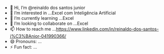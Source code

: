 - 👋 Hi, I’m @reinaldo dos santos junior
- 👀 I’m interested in ...Excel com Inteligência Artificial
- 🌱 I’m currently learning ...Excel
- 💞️ I’m looking to collaborate on ...Excel
- 📫 How to reach me ...https://www.linkedin.com/in/reinaldo-dos-santos-j%C3%BAnior-041990366/
- 😄 Pronouns: ...
- ⚡ Fun fact: ...

<!---
reinaldo-2025/reinaldo-2025 is a ✨ special ✨ repository because its `README.md` (this file) appears on your GitHub profile.
You can click the Preview link to take a look at your changes.
--->
